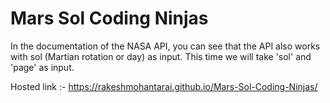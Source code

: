 # Mars Sol Coding Ninjas
 In the documentation of the NASA API, you can see that the API also works with sol (Martian rotation or day) as input. This time we will take 'sol' and 'page' as input.

Hosted link :- https://rakeshmohantarai.github.io/Mars-Sol-Coding-Ninjas/
